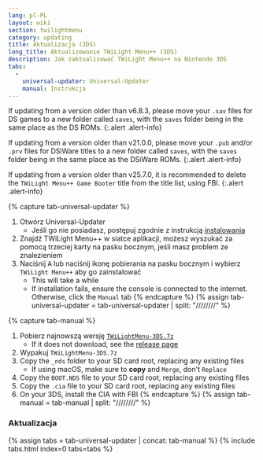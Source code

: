 ```yaml
---
lang: pl-PL
layout: wiki
section: twilightmenu
category: updating
title: Aktualizacja (3DS)
long_title: Aktualizowanie TWiLight Menu++ (3DS)
description: Jak zaktualizować TWiLight Menu++ na Nintendo 3DS
tabs:
  - 
    universal-updater: Universal-Updater
    manual: Instrukcja
---
```


If updating from a version older than v6.8.3, please move your `.sav` files for DS games to a new folder called `saves`, with the `saves` folder being in the same place as the DS ROMs.
{:.alert .alert-info}

If updating from a version older than v21.0.0, please move your `.pub` and/or `.prv` files for DSiWare titles to a new folder called `saves`, with the `saves` folder being in the same place as the DSiWare ROMs.
{:.alert .alert-info}

If updating from a version older than v25.7.0, it is recommended to delete the `TWiLight Menu++ Game Booter` title from the title list, using FBI.
{:.alert .alert-info}

{% capture tab-universal-updater %}
1. Otwórz Universal-Updater
   - Jeśli go nie posiadasz, postępuj zgodnie z instrukcją [instalowania](installing-3ds)
1. Znajdź TWiLight Menu++ w siatce aplikacji, możesz wyszukać za pomocą trzeciej karty na pasku bocznym, jeśli masz problem ze znalezieniem
1. Naciśnij <kbd class="face">A</kbd> lub naciśnij ikonę pobierania na pasku bocznym i wybierz `TWiLight Menu++` aby go zainstalować
   - This will take a while
   - If installation fails, ensure the console is connected to the internet. Otherwise, click the `Manual` tab
{% endcapture %}
{% assign tab-universal-updater = tab-universal-updater | split: "////////" %}

{% capture tab-manual %}
1. Pobierz najnowszą wersję [`TWiLightMenu-3DS.7z`](https://github.com/DS-Homebrew/TWiLightMenu/releases/latest/download/TWiLightMenu-3DS.7z)
   - If it does not download, see the [release page](https://github.com/DS-Homebrew/TWiLightMenu/releases/latest)
1. Wypakuj `TWiLightMenu-3DS.7z`
1. Copy the `_nds` folder to your SD card root, replacing any existing files
   - If using macOS, make sure to **copy** and `Merge`, don't `Replace`
1. Copy the `BOOT.NDS` file to your SD card root, replacing any existing files
1. Copy the `.cia` file to your SD card root, replacing any existing files
1. On your 3DS, install the CIA with FBI
{% endcapture %}
{% assign tab-manual = tab-manual | split: "////////" %}

### Aktualizacja

{% assign tabs = tab-universal-updater | concat: tab-manual %}
{% include tabs.html index=0 tabs=tabs %}
